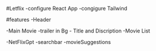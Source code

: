 #Letflix
-configure React App
-congigure Tailwind

#features
-Header

-Main Movie
-trailer in Bg - Title and Discription
-Movie List

-NetFlixGpt
-searchbar
-movieSuggestions
